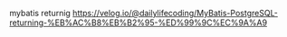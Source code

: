 

mybatis returnig 
https://velog.io/@dailylifecoding/MyBatis-PostgreSQL-returning-%EB%AC%B8%EB%B2%95-%ED%99%9C%EC%9A%A9